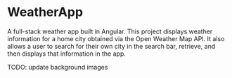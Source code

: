 # WeatherApp

A full-stack weather app built in Angular. This project displays weather information for a home city obtained via the Open Weather Map API. It also allows a user to search for their own city in the search bar, retrieve, and then displays that information in the app.

TODO: update background images



